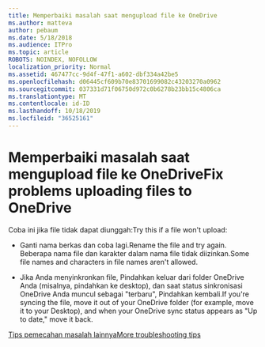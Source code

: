```yaml
---
title: Memperbaiki masalah saat mengupload file ke OneDrive
ms.author: matteva
author: pebaum
ms.date: 5/18/2018
ms.audience: ITPro
ms.topic: article
ROBOTS: NOINDEX, NOFOLLOW
localization_priority: Normal
ms.assetid: 467477cc-9d4f-47f1-a602-dbf334a42be5
ms.openlocfilehash: d06445cf609b70e83701699082c43203270a0962
ms.sourcegitcommit: 037331d71f06750d972c0b6278b23bb15c4806ca
ms.translationtype: MT
ms.contentlocale: id-ID
ms.lasthandoff: 10/18/2019
ms.locfileid: "36525161"
---
```

# <a name="fix-problems-uploading-files-to-onedrive"></a><span data-ttu-id="da17f-102">Memperbaiki masalah saat mengupload file ke OneDrive</span><span class="sxs-lookup"><span data-stu-id="da17f-102">Fix problems uploading files to OneDrive</span></span>

<span data-ttu-id="da17f-103">Coba ini jika file tidak dapat diunggah:</span><span class="sxs-lookup"><span data-stu-id="da17f-103">Try this if a file won't upload:</span></span>
  
- <span data-ttu-id="da17f-104">Ganti nama berkas dan coba lagi.</span><span class="sxs-lookup"><span data-stu-id="da17f-104">Rename the file and try again.</span></span> <span data-ttu-id="da17f-105">Beberapa nama file dan karakter dalam nama file tidak diizinkan.</span><span class="sxs-lookup"><span data-stu-id="da17f-105">Some file names and characters in file names aren't allowed.</span></span> 
    
- <span data-ttu-id="da17f-106">Jika Anda menyinkronkan file, Pindahkan keluar dari folder OneDrive Anda (misalnya, pindahkan ke desktop), dan saat status sinkronisasi OneDrive Anda muncul sebagai "terbaru", Pindahkan kembali.</span><span class="sxs-lookup"><span data-stu-id="da17f-106">If you're syncing the file, move it out of your OneDrive folder (for example, move it to your Desktop), and when your OneDrive sync status appears as "Up to date," move it back.</span></span> 
    
[<span data-ttu-id="da17f-107">Tips pemecahan masalah lainnya</span><span class="sxs-lookup"><span data-stu-id="da17f-107">More troubleshooting tips</span></span>](https://go.microsoft.com/fwlink/?linkid=873155)
  

